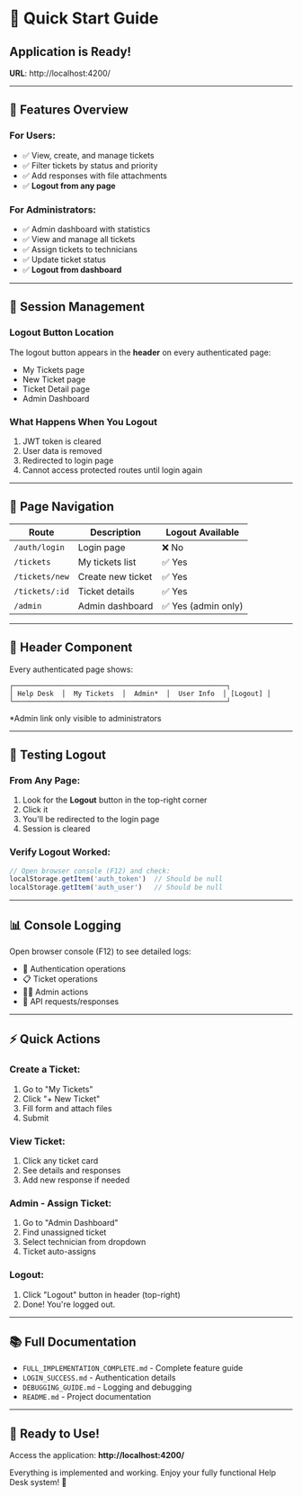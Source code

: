 # 🚀 Quick Start Guide

## Application is Ready!

**URL**: http://localhost:4200/

---

## 🎯 Features Overview

### For Users:
- ✅ View, create, and manage tickets
- ✅ Filter tickets by status and priority
- ✅ Add responses with file attachments
- ✅ **Logout from any page**

### For Administrators:
- ✅ Admin dashboard with statistics
- ✅ View and manage all tickets
- ✅ Assign tickets to technicians
- ✅ Update ticket status
- ✅ **Logout from dashboard**

---

## 🔐 Session Management

### Logout Button Location
The logout button appears in the **header** on every authenticated page:
- My Tickets page
- New Ticket page
- Ticket Detail page
- Admin Dashboard

### What Happens When You Logout
1. JWT token is cleared
2. User data is removed
3. Redirected to login page
4. Cannot access protected routes until login again

---

## 📱 Page Navigation

| Route | Description | Logout Available |
|-------|-------------|------------------|
| `/auth/login` | Login page | ❌ No |
| `/tickets` | My tickets list | ✅ Yes |
| `/tickets/new` | Create new ticket | ✅ Yes |
| `/tickets/:id` | Ticket details | ✅ Yes |
| `/admin` | Admin dashboard | ✅ Yes (admin only) |

---

## 🎨 Header Component

Every authenticated page shows:
```
┌─────────────────────────────────────────────────────┐
│ Help Desk  │  My Tickets  │  Admin*  │  User Info  │ [Logout] │
└─────────────────────────────────────────────────────┘
```
*Admin link only visible to administrators

---

## 🔄 Testing Logout

### From Any Page:
1. Look for the **Logout** button in the top-right corner
2. Click it
3. You'll be redirected to the login page
4. Session is cleared

### Verify Logout Worked:
```javascript
// Open browser console (F12) and check:
localStorage.getItem('auth_token')  // Should be null
localStorage.getItem('auth_user')   // Should be null
```

---

## 📊 Console Logging

Open browser console (F12) to see detailed logs:
- 🔐 Authentication operations
- 📋 Ticket operations
- 👨‍💼 Admin actions
- 🔄 API requests/responses

---

## ⚡ Quick Actions

### Create a Ticket:
1. Go to "My Tickets"
2. Click "+ New Ticket"
3. Fill form and attach files
4. Submit

### View Ticket:
1. Click any ticket card
2. See details and responses
3. Add new response if needed

### Admin - Assign Ticket:
1. Go to "Admin Dashboard"
2. Find unassigned ticket
3. Select technician from dropdown
4. Ticket auto-assigns

### Logout:
1. Click "Logout" button in header (top-right)
2. Done! You're logged out.

---

## 📚 Full Documentation

- `FULL_IMPLEMENTATION_COMPLETE.md` - Complete feature guide
- `LOGIN_SUCCESS.md` - Authentication details
- `DEBUGGING_GUIDE.md` - Logging and debugging
- `README.md` - Project documentation

---

## 🎉 Ready to Use!

Access the application: **http://localhost:4200/**

Everything is implemented and working. Enjoy your fully functional Help Desk system! 🚀
